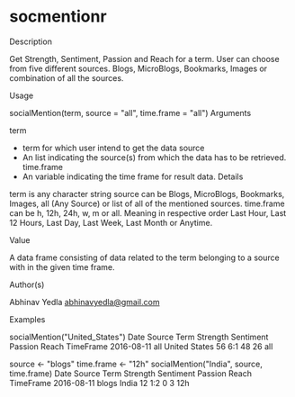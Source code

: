 # socmentionr
Description

Get Strength, Sentiment, Passion and Reach for a term. User can choose from five different sources. Blogs, MicroBlogs, Bookmarks, Images or combination of all the sources.

Usage

socialMention(term, source = "all", time.frame = "all")
Arguments

term	
- term for which user intend to get the data
source	
- An list indicating the source(s) from which the data has to be retrieved.
time.frame	
- An variable indicating the time frame for result data.
Details

term is any character string source can be Blogs, MicroBlogs, Bookmarks, Images, all (Any Source) or list of all of the mentioned sources. time.frame can be h, 12h, 24h, w, m or all. Meaning in respective order Last Hour, Last 12 Hours, Last Day, Last Week, Last Month or Anytime.

Value

A data frame consisting of data related to the term belonging to a source with in the given time frame.

Author(s)

Abhinav Yedla abhinavyedla@gmail.com

Examples

socialMention("United_States")
   Date        Source     Term          Strength Sentiment Passion Reach TimeFrame
   2016-08-11  all     United States       56       6:1      48    26       all
   

source <- "blogs"
time.frame <- "12h"
socialMention("India", source, time.frame)
   Date         Source  Term       Strength Sentiment Passion Reach TimeFrame
   2016-08-11  blogs     India       12       1:2       0     3       12h
